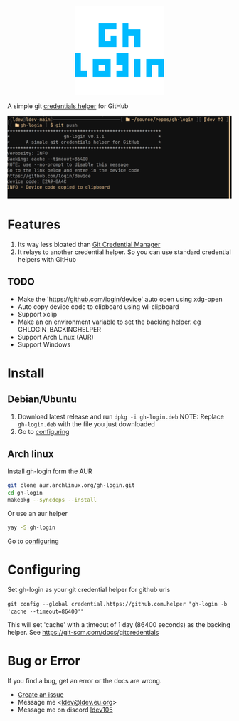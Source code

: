 <p align="center">
  <img src="https://github.com/Xgames123/gh-login/blob/main/gh-login-logo_200px_transparent.png?raw=true" alt="gh-login-logo"/>
</p>

A simple git [credentials helper](https://git-scm.com/docs/gitcredentials) for GitHub

![Screenshot of gh-login](sample.png)

# Features
1. Its way less bloated than [Git Credential Manager](https://github.blog/2022-04-07-git-credential-manager-authentication-for-everyone)
2. It relays to another credential helper. So you can use standard credential helpers with GitHub
## TODO
* Make the 'https://github.com/login/device' auto open using xdg-open
* Auto copy device code to clipboard using wl-clipboard
* Support xclip
* Make an en environment variable to set the backing helper. eg GHLOGIN_BACKINGHELPER
* Support Arch Linux (AUR)
* Support Windows

# Install

## Debian/Ubuntu
1. Download latest release and run ```dpkg -i gh-login.deb``` NOTE: Replace ```gh-login.deb``` with the file you just downloaded
2. Go to [configuring](#Configuring)

## Arch linux
Install gh-login form the AUR
```bash
git clone aur.archlinux.org/gh-login.git
cd gh-login
makepkg --syncdeps --install
```
Or use an aur helper
```bash
yay -S gh-login
```
Go to [configuring](#Configuring)

# Configuring
Set gh-login as your git credential helper for github urls
   
```git config --global credential.https://github.com.helper "gh-login -b 'cache --timeout=86400'"```
   
This will set 'cache' with a timeout of 1 day (86400 seconds) as the backing helper. See https://git-scm.com/docs/gitcredentials




# Bug or Error
If you find a bug, get an error or the docs are wrong.
* [Create an issue](https://github.com/Xgames123/gh-login/issues/new/)
* Message me <[ldev@ldev.eu.org](mailto://ldev@ldev.eu.org)>
* Message me on discord [ldev105](https://ldev.eu.org/socials/discord)
